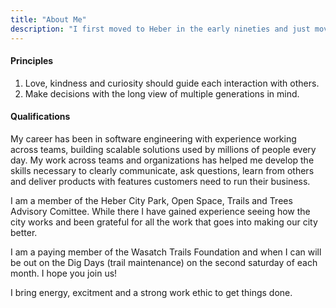 ```yaml
---
title: "About Me"
description: "I first moved to Heber in the early nineties and just moved back 3 years ago to be closer to my parents. I am a lover of the outdoors and Heber does a great job of providing access to that. You can find me hiking, biking, river rafting or just walking around the neighborhood. I always enjoy a good book especially a good biography. I am excited for this chance to run for city council to work with you to make our home better."
---
```


#### Principles

1. Love, kindness and curiosity should guide each interaction with others.
1. Make decisions with the long view of multiple generations in mind.

#### Qualifications

My career has been in software engineering with experience working across teams, building scalable solutions used by millions of people every day.  My work across teams and organizations has helped me develop the skills necessary to clearly communicate, ask questions, learn from others and deliver products with features customers need to run their business.

I am a member of the Heber City Park, Open Space, Trails and Trees Advisory Comittee. While there I have gained experience seeing how the city works and been grateful for all the work that goes into making our city better.

I am a paying member of the Wasatch Trails Foundation and when I can will be out on the Dig Days (trail maintenance) on the second saturday of each month. I hope you join us!

I bring energy, excitment and a strong work ethic to get things done.
